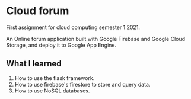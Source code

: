 # Cloud forum
First assignment for cloud computing semester 1 2021.

An Online forum application built with Google Firebase and Google Cloud Storage, and deploy it to Google App Engine.

## What I learned
1. How to use the flask framework.
2. How to use firebase's firestore to store and query data.
3. How to use NoSQL databases.
